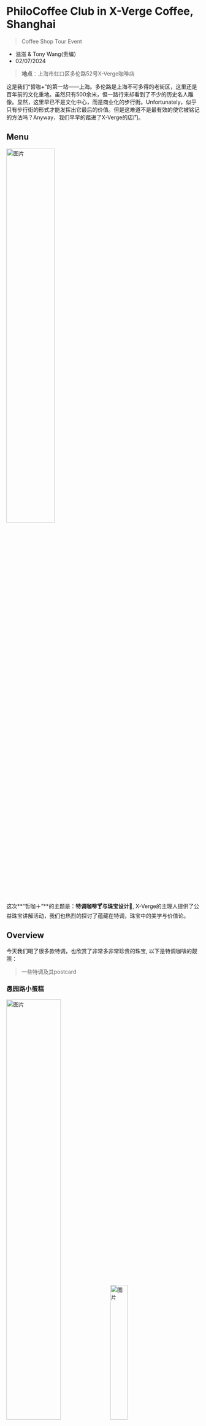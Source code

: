 # PhiloCoffee Club in X-Verge Coffee, Shanghai
> Coffee Shop Tour Event
- 滋滋 & Tony Wang(责编）
- 02/07/2024

> **地点**：上海市虹口区多伦路52号X-Verge咖啡店

这是我们“哲咖+”的第一站——上海。多伦路是上海不可多得的老街区，这里还是百年前的文化重地。虽然只有500余米，但一路行来却看到了不少的历史名人雕像。显然，这里早已不是文化中心，而是商业化的步行街。Unfortunately，似乎只有步行街的形式才能发挥出它最后的价值。但是这难道不是最有效的使它被铭记的方法吗？Anyway，我们早早的踏进了X-Verge的店门。

## Menu
<img src="./0202_x_verge.assets/0206add/jmb.jpg" alt="图片" style="width: 50%; height: auto;">

这次**“哲咖＋”**的主题是：**特调咖啡🍸与珠宝设计💎**, X-Verge的主理人提供了公益珠宝讲解活动，我们也热烈的探讨了蕴藏在特调，珠宝中的美学与价值论。
## Overview
今天我们喝了很多款特调，也欣赏了非常多非常珍贵的珠宝, 以下是特调咖啡的靓照：

>一些特调及其postcard
### 愚园路小蛋糕
<img src="./0202_x_verge.assets/0206add/xdgcard.jpg" alt="图片" style="width: 53%; height: auto;"> <img src="./0202_x_verge.assets/0206add/xdg.jpg" alt="图片" style="width: 30%; height: auto;">

### 十六铺码头
<img src="./0202_x_verge.assets/0206add/slpmt.jpg" alt="图片" style="width: 40%; height: auto;">

### 滨江绿地
<img src="./0202_x_verge.assets/0206add/bjldcard.jpg" alt="图片" style="width: 50%; height: auto;"><img src="./0202_x_verge.assets/cake.jpg" alt="图片" style="width: 28%; height: auto;">

>BTW,这些明信片的背面的上海街区画都是主理人请美术学院的学生画的
>
<img src="./0202_x_verge.assets/0206add/微信图片_202402061232361.jpg" alt="图片" style="width: 50%; height: auto;"> <img src="./0202_x_verge.assets/0206add/微信图片_20240206150636.jpg" alt="图片" style="width: 50%; height: auto;">

>这个杯子是川美的学生手作，而且是用柴窑烧制的，特别有原始之美 (滋滋：我看看我能不能为社团做一个再烧一个出来^_^)
>
<img src="./0202_x_verge.assets/cup1.jpg" alt="图片" style="width: 40%; height: auto;">

>认真烧肉桂的主理人
>
<img src="./0202_x_verge.assets/微信图片_202402042305581.jpg" alt="图片" style="width: 50%; height: auto;">
---
## Feedback
以下是同学记录的一些细节与想法：

 1. 今天喝到最喜欢的咖啡，一句话概括口感和风味（鼓励比喻引用手法）
 2. 今天参观珠宝的感受，比较喜欢哪个
 3. 今天印象最深刻的瞬间
 4. 自己的昵称，还有所属的大学/专业

## ZJUI Senior ECE Holly

灼烧后的肉桂散发出温暖厚重的香料味**（茶色碧玺）**，柚子清酒与冷萃混合出柑橘调的轻盈淡雅**（衡山路之夜）**，抹茶奶盖一如既往的苦香的绿**（滨江绿地）**……因此被安利了甜牙齿的伯爵红茶酱等一系列！等开学后可以试试自制特调。

珠宝课程中，最有趣的莫过于黄金镀色，幻妙的渐变金属色配上精巧的结构设计，视觉上的轮转十分惊艳。镂空戒指的戒面花纹设计也别出一格，独特的上色效果让背景纹理区别于主体花纹，幽静地闪着碎碎的黑光，衬托着图腾般的主体符号。

## ZJUI Freshman EE Nico Marpaung
1.I prefer **Toffee Latte** cause I like something a little sweet.combined with some Chinese herbs makes the aroma very fragrant and added with some crunchy topping.
2. Visiting to museum jewelry, also Improve my general knowledge about what type of gem they used and how they made it. One of those jewelry that I like is The dragonfly they made it very detail and combine with many color(like rainbow colors).
3. The unforgettable memories I got are when I be able  to gather out with new friend, learnt diversity of coffee which something new for me, shared coffee to each other so we can try a lot of flavour.



## ZJUI Sophomore ME Yang:

我在哲咖社的第一次探店活动，来到的是上海多伦路上的X-Verge咖啡店，高雅现代珠宝与上海风特调咖啡的有机结合，是这家店最大的特点。老板对特调咖啡有着独特的理解，独创诸如**十六铺码头，衡山路之夜**这类咖啡酒精的混合饮料（非常的好喝），当然这就不提到**“上海石库门”**这杯特调，以石库门黄酒为基酒，外加盐等调味佐料，复刻《是故意的还是不小心》的表情包。这家店也有自己设计的珠宝首饰，钛金和珍珠的镶嵌体独具风格。

## 车大(SEU) Senior ME moe

### 最喜欢的饮品
<img src="./0202_x_verge.assets/image-20240203233426882.png" alt="图片" style="width: 50%; height: auto;">

### 参观珠宝的感受
<img src="./0202_x_verge.assets/image-20240203233501977.png" alt="图片" style="width: 70%; height: auto;">

### 印象最深刻的瞬间
<img src="./0202_x_verge.assets/image-20240203233526168.png" alt="图片" style="width: 50%; height: auto;">

## 南京航空航天大学 大四 航空航天 半个小时  

今天最喜欢的咖啡是**绿地缤纷**，确实如咖啡师所言，每一口的味道都与众不同，一开始的苦到中期的涩到后面的酸甜，富有层次感层层递进。对于珠宝最喜欢的是那个耳饰，鹦鹉螺的设计，每个角度都是不同的色彩，打在珠宝上更显精致，奇妙的是如此复杂的结构重量确实很轻。印象最深刻的瞬间便是咖啡师做咖啡，那种专注的神情。

## 南京航空航天大学 大四飞行器设计与工程 Voyager 

在今天“哲咖+”上海站的活动中，我与朋友们一起来到了X-Verge，了解其独特的经营理念，期待特调咖啡与珠宝间能碰撞出怎么样的火花，从而激发独特的灵感。
在咖啡的品尝环节，名为**“石库门”**的特调咖啡感觉最为特别，其多层次的口味如同香水一般复杂，对味蕾的冲击使人影响深刻——前调是葡萄酒，中调为黄酒，后调则是儿时常吃的盐渍梅子。在交流中，咖啡师向我们解释道，这杯特调主要选用了冷翠咖啡和石库门黄酒来展现其复杂的口味，而最后的梅子味则在唇齿间久久徘徊，最是难忘。他也向我们谈及如此调味的目的，说到石库门是上海海派文化的代表建筑物之一，希望能借以此命名的黄酒，借用其复杂的口味，让顾客可以在一杯小小的饮品中，或回忆或体验海派文化丰富的内涵。
谈及X-Verge品牌本身，却是国内难得的珠宝设计方面的佼佼者，而当日也十分荣幸有珠宝设计师带我们参观并讲解其丰富的展柜。从黄金到钛金属，其独特的加工工艺和艺术内涵让人惊叹，特别是一款拼接而成的钛金属耳坠，空间上形状极为复杂，却能从不同角度上观察到独特的外形，更是可以在光线下呈现出不同的色彩，印象深刻。 
除却参观本身，我与同学们借这场活动也对彼此有了更深的了解，特别是当大家因为那杯“石库门”复杂而浓烈的口味刺激，而纷纷带上“痛苦面具”的时候，仿佛消除了彼此间的陌生感，转而抓拍起别人的表情，更有人进行了二次艺术加工！为这场活动添加了无数轻松的氛围。
> 注：详见最后一张Meme

## 东华大学 大四 新能源与光电材料  明倚天

2024年2月2日，与诸位朋友一起共聚多伦多路。多伦多路闹中取静，一排海派建筑坐落其中。在朦胧细雨中，海派建筑显得格外迷人，彰显着她的民国风情，又同时蕴藏着新时代的魅力。今天的活动主题地点：X-verge就坐落于此，一个静谧的、优雅的街道。

咖啡店的师傅穿着一身干练的西服，配以黑白两色咖啡罐中，分别储存着浅度烘培和深度烘培的咖啡豆子。咖啡店中的产品各异，最令我印象深刻的是**“徐汇滨江绿地”**，那是由咖啡、酒精、牛奶+柠檬酸，辅以抹茶的调制饮料。入口微酸，随后是来自于酸奶的酸甜滑润的口感盈于嘴唇，最后是抹茶的清香与微甜收尾，整体浑然天成，富有层次，让人不禁赞叹师傅调制手法之高超。

接着是珠宝参观。首先映入眼帘的是黄金制品，其中尤其以黄金戒指令人注目。黄金戒指是私人定制的，在戒指表面可以刻上客户想要的字母、文字或图案。在经过一番精心雕琢之后，再附上一层哑光黑的镀层，使得戒指不仅拥有黄金的金属光泽，同时又拥有了一份黑色的致雅。戒指的指环连接处亦是可以设计的，可以根据客户需要加上合适的条纹或图案。另外一份impressive的作品是该品牌的新品：一种由“钛金”制备的产品，即通过特殊工艺，使得产品具有绚丽的颜色，再加以钻石和珍珠的衬托，使得整个饰品在不同角度看具有不同的光泽和色彩。同时，该产品为了减免同行的盗版抄袭，提升了工艺难度。该钛金饰品的躯干部分呈丝状，工艺上却需要在细如发丝的钛金表面进行抛光。如此卓越的工艺使得我这位材料学生感到不可思议和感慨。

不管是咖啡还是珠宝，现在的问题在于，是否我们会愿意为“设计”，为“卓越”，为她的突出的highlight买单。我相信，随着社会的高质量发展，社会整体的富裕程度和审美水平都会提高，届时，我们的市场上会有更多具有“设计感”，拥有设计师“态度”和“风格”的产品出现，并逐渐成为主流。

## ZJUI Freshman EE 滋滋

多伦路有老上海独特的风味，中西结合的建筑，石块铺就的地面。X-verge不同于普通的咖啡店，这之中有一半的店面有关定制珠宝，而且，和我们的“前菜”台湾咖啡馆木结构带来的偏棕的色调和慵懒的的氛围不同，色调偏灰的店面以及棱角分明的吧台和卡座告诉我这里独具一格的现代感。当然，这样的店内装潢也和其另一半珠宝的部分相得益彰。

这里的特调不会踩雷。当然那款香料味很重还带点辣味的除外。我最喜欢的是**"衡山路之夜"**，淡淡的酒味，果味以及咖啡味调和的恰到好处，所以我决定以后尝试自调。肉桂摩卡着实为摩卡添上了独特的一笔风味。hhh每杯特调上的干花碎对品鉴风味帮助十分大。

在和主理人以及珠宝part的主理人聊天的过程中，我们探讨了国内消费文化以及各个城市居民生活品味的情况。其实在大陆能认真品咖啡，参与咖啡文化建构人比较少，大众对其的认可度是在的，但是认识程度及其浅薄。主理人还和我交流了杭州为什么是”美食荒漠“，在他看来这主要由于消费场所和主城区之间割裂导致的。lol作为一个杭州人，其实我之前对于这些因素都没有考虑过呢。
总之，特调为一绝，主理人有趣又帅气，咖啡和珠宝的结合耳目一新。<!--这是一个和我未来的npy约会的绝佳场所。(^_^)-->

### 最喜欢的一杯：衡山路之夜
层次丰富，恰到好处

<img src="./0202_x_verge.assets/hslzy.jpg" alt="图片" style="width: 50%; height: auto;">
<!-- 这里调整图片大小 -->


## 小记

#### PS1:我们这帮工科生似乎被误会成哲学生了哈哈哈

<img src="./0202_x_verge.assets/image-20240204121535443.png" alt="图片" style="width: 50%; height: auto;">


#### PS2:今天产出了很多表情包啊啊啊

这里就不展示太多了(被石库门重击味蕾的众人）

<img src="./0202_x_verge.assets/meme.jpg" alt="图片" style="width: 50%; height: auto;">

## Enjoy coffee together!
哲咖+上海站圆满结束，欢迎下次一起饮咖，探索跨界的魅力！
<img src="./0202_x_verge.assets/group_photo.jpg" alt="图片" style="width: 70%; height: auto;">
